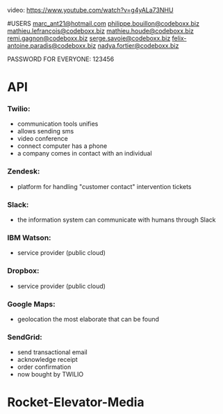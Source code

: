 
video: https://www.youtube.com/watch?v=g4yALa73NHU

#USERS
marc_ant21@hotmail.com
philippe.bouillon@codeboxx.biz
mathieu.lefrançois@codeboxx.biz
mathieu.houde@codeboxx.biz
remi.gagnon@codeboxx.biz
serge.savoie@codeboxx.biz
felix-antoine.paradis@codeboxx.biz
nadya.fortier@codeboxx.biz

PASSWORD FOR EVERYONE: 123456

# API
### Twilio: 

- communication tools unifies
- allows sending sms
- video conference
- connect computer has a phone
- a company comes in contact with an individual


### Zendesk:
- platform for handling "customer contact" intervention tickets


### Slack:
- the information system can communicate with humans through Slack


### IBM Watson:
- service provider (public cloud)


### Dropbox:
- service provider (public cloud)


### Google Maps:
- geolocation the most elaborate that can be found


### SendGrid:
- send transactional email
- acknowledge receipt
- order confirmation
- now bought by TWILIO




# Rocket-Elevator-Media
